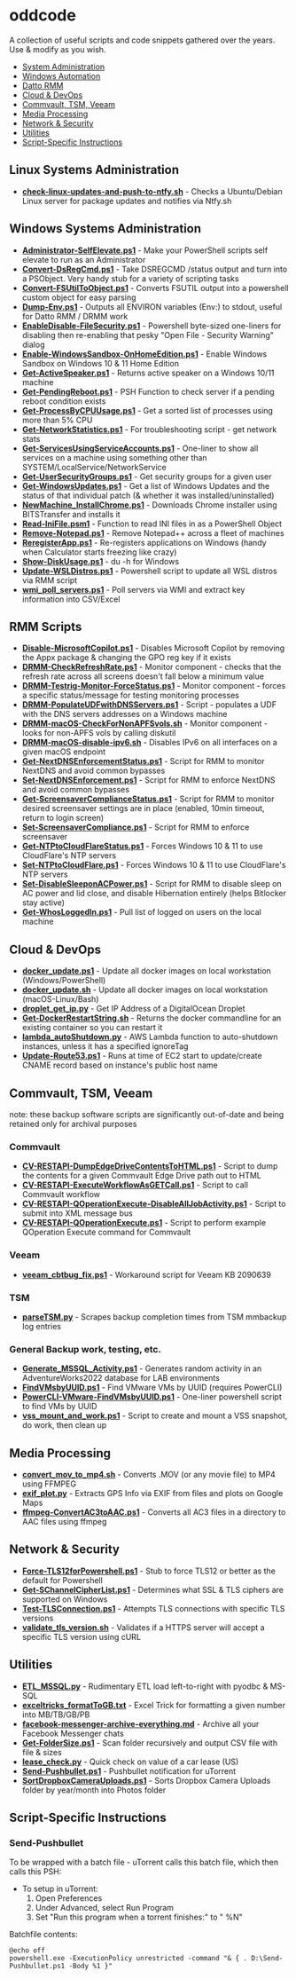 # oddcode

A collection of useful scripts and code snippets gathered over the years.
Use & modify as you wish.

- [System Administration](#system-administration)
- [Windows Automation](#windows-automation)
- [Datto RMM](#datto-rmm)
- [Cloud & DevOps](#cloud--devops)
- [Commvault, TSM, Veeam](#commvault)
- [Media Processing](#media-processing)
- [Network & Security](#network--security)
- [Utilities](#utilities)
- [Script-Specific Instructions](#script-specific-instructions)

## Linux Systems Administration

* **[check-linux-updates-and-push-to-ntfy.sh](Linux_Systems_Administration/check-linux-updates-and-push-to-ntfy.sh)** - Checks a Ubuntu/Debian Linux server for package updates and notifies via Ntfy.sh

## Windows Systems Administration

* **[Administrator-SelfElevate.ps1](Windows_Systems_Administration/Administrator-SelfElevate.ps1)** - Make your PowerShell scripts self elevate to run as an Administrator
* **[Convert-DsRegCmd.ps1](Windows_Systems_Administration/Convert-DsRegCmd.ps1)** - Take DSREGCMD /status output and turn into a PSObject. Very handy stub for a variety of scripting tasks
* **[Convert-FSUtilToObject.ps1](Windows_Systems_Administration/Convert-FSUtilToObject.ps1)** - Converts FSUTIL output into a powershell custom object for easy parsing
* **[Dump-Env.ps1](Windows_Systems_Administration/Dump-Env.ps1)** - Outputs all ENVIRON variables (Env:) to stdout, useful for Datto RMM / DRMM work
* **[EnableDisable-FileSecurity.ps1](Windows_Systems_Administration/EnableDisable-FileSecurity.ps1)** - Powershell byte-sized one-liners for disabling then re-enabling that pesky "Open File - Security Warning" dialog
* **[Enable-WindowsSandbox-OnHomeEdition.ps1](Windows_Systems_Administration/Enable-WindowsSandbox-OnHomeEdition.ps1)** - Enable Windows Sandbox on Windows 10 & 11 Home Edition
* **[Get-ActiveSpeaker.ps1](Windows_Systems_Administration/Get-ActiveSpeaker.ps1)** - Returns active speaker on a Windows 10/11 machine
* **[Get-PendingReboot.ps1](Windows_Systems_Administration/Get-PendingReboot.ps1)** - PSH Function to check server if a pending reboot condition exists
* **[Get-ProcessByCPUUsage.ps1](Windows_Systems_Administration/Get-ProcessByCPUUsage.ps1)** - Get a sorted list of processes using more than 5% CPU
* **[Get-NetworkStatistics.ps1](Windows_Systems_Administration/Get-NetworkStatistics.ps1)** - For troubleshooting script - get network stats
* **[Get-ServicesUsingServiceAccounts.ps1](Windows_Systems_Administration/Get-ServicesUsingServiceAccounts.ps1)** - One-liner to show all services on a machine using something other than SYSTEM/LocalService/NetworkService
* **[Get-UserSecurityGroups.ps1](Windows_Systems_Administration/Get-UserSecurityGroups.ps1)** - Get security groups for a given user
* **[Get-WindowsUpdates.ps1](Windows_Systems_Administration/Get-WindowsUpdates.ps1)** - Get a list of Windows Updates and the status of that individual patch (& whether it was installed/uninstalled)
* **[NewMachine_InstallChrome.ps1](Windows_Systems_Administration/NewMachine_InstallChrome.ps1)** - Downloads Chrome installer using BITSTransfer and installs it
* **[Read-IniFile.psm1](Windows_Systems_Administration/Read-IniFile.psm1)** - Function to read INI files in as a PowerShell Object
* **[Remove-Notepad.ps1](Windows_Systems_Administration/Remove-Notepad.ps1)** - Remove Notepad++ across a fleet of machines
* **[ReregisterApp.ps1](Windows_Systems_Administration/ReregisterApp.ps1)** - Re-registers applications on Windows (handy when Calculator starts freezing like crazy)
* **[Show-DiskUsage.ps1](Windows_Systems_Administration/Show-DiskUsage.ps1)** - du -h for Windows
* **[Update-WSLDistros.ps1](Windows_Systems_Administration/Update-WSLDistros.ps1)** - Powershell script to update all WSL distros via RMM script
* **[wmi_poll_servers.ps1](Windows_Systems_Administration/wmi_poll_servers.ps1)** - Poll servers via WMI and extract key information into CSV/Excel

## RMM Scripts

* **[Disable-MicrosoftCopilot.ps1](RMM_Scripts/Disable-MicrosoftCopilot.ps1)** - Disables Microsoft Copilot by removing the Appx package & changing the GPO reg key if it exists
* **[DRMM-CheckRefreshRate.ps1](RMM_Scripts/DRMM-CheckRefreshRate.ps1)** - Monitor component - checks that the refresh rate across all screens doesn't fall below a minimum value
* **[DRMM-Testrig-Monitor-ForceStatus.ps1](RMM_Scripts/DRMM-Testrig-Monitor-ForceStatus.ps1)** - Monitor component - forces a specific status/message for testing monitoring processes
* **[DRMM-PopulateUDFwithDNSServers.ps1](RMM_Scripts/DRMM-PopulateUDFwithDNSServers.ps1)** - Script - populates a UDF with the DNS servers addresses on a Windows machine
* **[DRMM-macOS-CheckForNonAPFSvols.sh](RMM_Scripts/DRMM-macOS-CheckForNonAPFSvols.sh)** - Monitor component - looks for non-APFS vols by calling diskutil
* **[DRMM-macOS-disable-ipv6.sh](RMM_Scripts/DRMM-macOS-disable-ipv6.sh)** - Disables IPv6 on all interfaces on a given macOS endpoint
* **[Get-NextDNSEnforcementStatus.ps1](RMM_Scripts/Get-NextDNSEnforcementStatus.ps1)** - Script for RMM to monitor NextDNS and avoid common bypasses
* **[Set-NextDNSEnforcement.ps1](RMM_Scripts/Set-NextDNSEnforcement.ps1)** - Script for RMM to enforce NextDNS and avoid common bypasses
* **[Get-ScreensaverComplianceStatus.ps1](RMM_Scripts/Get-ScreensaverComplianceStatus.ps1)** - Script for RMM to monitor desired screensaver settings are in place (enabled, 10min timeout, return to login screen)
* **[Set-ScreensaverCompliance.ps1](RMM_Scripts/Set-ScreensaverCompliance.ps1)** - Script for RMM to enforce screensaver
* **[Get-NTPtoCloudFlareStatus.ps1](Windows_Systems_Administration/Set-NTPtoCloudFlare.ps1)** - Forces Windows 10 & 11 to use CloudFlare's NTP servers
* **[Set-NTPtoCloudFlare.ps1](Windows_Systems_Administration/Set-NTPtoCloudFlare.ps1)** - Forces Windows 10 & 11 to use CloudFlare's NTP servers
* **[Set-DisableSleeponACPower.ps1](RMM_Scripts/Set-DisableSleeponACPower.ps1)** - Script for RMM to disable sleep on AC power and lid close, and disable Hibernation entirely (helps Bitlocker stay active)
* **[Get-WhosLoggedIn.ps1](RMM_Scripts/Get-WhosLoggedIn.ps1)** - Pull list of logged on users on the local machine

## Cloud & DevOps

* **[docker_update.ps1](Cloud_DevOps/docker_update.ps1)** - Update all docker images on local workstation (Windows/PowerShell)
* **[docker_update.sh](Cloud_DevOps/docker_update.sh)** - Update all docker images on local workstation (macOS-Linux/Bash)
* **[droplet_get_ip.py](Cloud_DevOps/droplet_get_ip.py)** - Get IP Address of a DigitalOcean Droplet
* **[Get-DockerRestartString.sh](Cloud_DevOps/Get-DockerRestartString.sh)** - Returns the docker commandline for an existing container so you can restart it
* **[lambda_autoShutdown.py](Cloud_DevOps/lambda_autoShutdown.py)** - AWS Lambda function to auto-shutdown instances, unless it has a specified ignoreTag
* **[Update-Route53.ps1](Cloud_DevOps/Update-Route53.ps1)** - Runs at time of EC2 start to update/create CNAME record based on instance's public host name

## Commvault, TSM, Veeam
note: these backup software scripts are significantly out-of-date and being retained only for archival purposes

### Commvault
* **[CV-RESTAPI-DumpEdgeDriveContentsToHTML.ps1](Commvault_TSM_Veeam/Commvault/CV-RESTAPI-DumpEdgeDriveContentsToHTML.ps1)** - Script to dump the contents for a given Commvault Edge Drive path out to HTML
* **[CV-RESTAPI-ExecuteWorkflowAsGETCall.ps1](Commvault_TSM_Veeam/Commvault/CV-RESTAPI-ExecuteWorkflowAsGETCall.ps1)** - Script to call Commvault workflow
* **[CV-RESTAPI-QOperationExecute-DisableAllJobActivity.ps1](Commvault_TSM_Veeam/Commvault/CV-RESTAPI-QOperationExecute-DisableAllJobActivity.ps1)** - Script to submit into XML message bus
* **[CV-RESTAPI-QOperationExecute.ps1](Commvault_TSM_Veeam/Commvault/CV-RESTAPI-QOperationExecute.ps1)** - Script to perform example QOperation Execute command for Commvault

### Veeam
* **[veeam_cbtbug_fix.ps1](Commvault_TSM_Veeam/Veeam/veeam_cbtbug_fix.ps1)** - Workaround script for Veeam KB 2090639

### TSM
* **[parseTSM.py](Commvault_TSM_Veeam/TSM/parseTSM.py)** - Scrapes backup completion times from TSM mmbackup log entries

### General Backup work, testing, etc.
* **[Generate_MSSQL_Activity.ps1](Commvault_TSM_Veeam/General/Generate_MSSQL_Activity.ps1)** - Generates random activity in an AdventureWorks2022 database for LAB environments
* **[FindVMsbyUUID.ps1](Commvault_TSM_Veeam/General/FindVMsbyUUID.ps1)** - Find VMware VMs by UUID (requires PowerCLI)
* **[PowerCLI-VMware-FindVMsbyUUID.ps1](Commvault_TSM_Veeam/General/PowerCLI-VMware-FindVMsbyUUID.ps1)** - One-liner powershell script to find VMs by UUID
* **[vss_mount_and_work.ps1](Commvault_TSM_Veeam/General/vss_mount_and_work.ps1)** - Script to create and mount a VSS snapshot, do work, then clean up

## Media Processing

* **[convert_mov_to_mp4.sh](Media_Processing/convert_mov_to_mp4.sh)** - Converts .MOV (or any movie file) to MP4 using FFMPEG
* **[exif_plot.py](Media_Processing/exif_plot.py)** - Extracts GPS Info via EXIF from files and plots on Google Maps
* **[ffmpeg-ConvertAC3toAAC.ps1](Media_Processing/ffmpeg-ConvertAC3toAAC.ps1)** - Converts all AC3 files in a directory to AAC files using ffmpeg

## Network & Security

* **[Force-TLS12forPowershell.ps1](Network_Security/Force-TLS12forPowershell.ps1)** - Stub to force TLS12 or better as the default for Powershell
* **[Get-SChannelCipherList.ps1](Network_Security/Get-SChannelCipherList.ps1)** - Determines what SSL & TLS ciphers are supported on Windows
* **[Test-TLSConnection.ps1](Network_Security/Test-TLSConnection.ps1)** - Attempts TLS connections with specific TLS versions
* **[validate_tls_version.sh](Network_Security/validate_tls_version.sh)** - Validates if a HTTPS server will accept a specific TLS version using cURL

## Utilities

* **[ETL_MSSQL.py](Utilities/ETL_MSSQL.py)** - Rudimentary ETL load left-to-right with pyodbc & MS-SQL
* **[exceltricks_formatToGB.txt](Utilities/exceltricks_formatToGB.txt)** - Excel Trick for formatting a given number into MB/TB/GB/PB
* **[facebook-messenger-archive-everything.md](Utilities/facebook-messenger-archive-everything.md)** - Archive all your Facebook Messenger chats
* **[Get-FolderSize.ps1](Utilities/Get-FolderSize.ps1)** - Scan folder recursively and output CSV file with file & sizes
* **[lease_check.py](Utilities/lease_check.py)** - Quick check on value of a car lease (US)
* **[Send-Pushbullet.ps1](Utilities/Send-Pushbullet.ps1)** - Pushbullet notification for uTorrent
* **[SortDropboxCameraUploads.ps1](Utilities/SortDropboxCameraUploads.ps1)** - Sorts Dropbox Camera Uploads folder by year/month into Photos folder


## Script-Specific Instructions

### Send-Pushbullet

To be wrapped with a batch file - uTorrent calls this batch file, which then calls this PSH:

* To setup in uTorrent:
  1. Open Preferences
  2. Under Advanced, select Run Program
  3. Set "Run this program when a torrent finishes:" to "<path to batch file> %N"

Batchfile contents:
```
@echo off
powershell.exe -ExecutionPolicy unrestricted -command "& { . D:\Send-Pushbullet.ps1 -Body %1 }"
```
